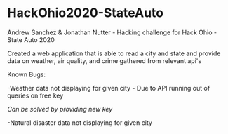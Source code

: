 # HackOhio2020-StateAuto
Andrew Sanchez &amp; Jonathan Nutter - Hacking challenge for Hack Ohio - State Auto 2020

Created a web application that is able to read a city and state and provide data on weather, air quality, and crime gathered from relevant api's

Known Bugs:

-Weather data not displaying for given city - Due to API running out of queries on free key

*Can be solved by providing new key*

-Natural disaster data not displaying for given city
